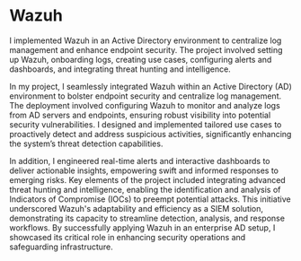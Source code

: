 # Wazuh
I implemented Wazuh in an Active Directory environment to centralize log management and enhance endpoint security. The project involved setting up Wazuh, onboarding logs, creating use cases, configuring alerts and dashboards, and integrating threat hunting and intelligence.


In my project, I seamlessly integrated Wazuh within an Active Directory (AD) environment to bolster endpoint security and centralize log management. The deployment involved configuring Wazuh to monitor and analyze logs from AD servers and endpoints, ensuring robust visibility into potential security vulnerabilities. I designed and implemented tailored use cases to proactively detect and address suspicious activities, significantly enhancing the system’s threat detection capabilities.

In addition, I engineered real-time alerts and interactive dashboards to deliver actionable insights, empowering swift and informed responses to emerging risks. Key elements of the project included integrating advanced threat hunting and intelligence, enabling the identification and analysis of Indicators of Compromise (IOCs) to preempt potential attacks. This initiative underscored Wazuh's adaptability and efficiency as a SIEM solution, demonstrating its capacity to streamline detection, analysis, and response workflows. By successfully applying Wazuh in an enterprise AD setup, I showcased its critical role in enhancing security operations and safeguarding infrastructure.











